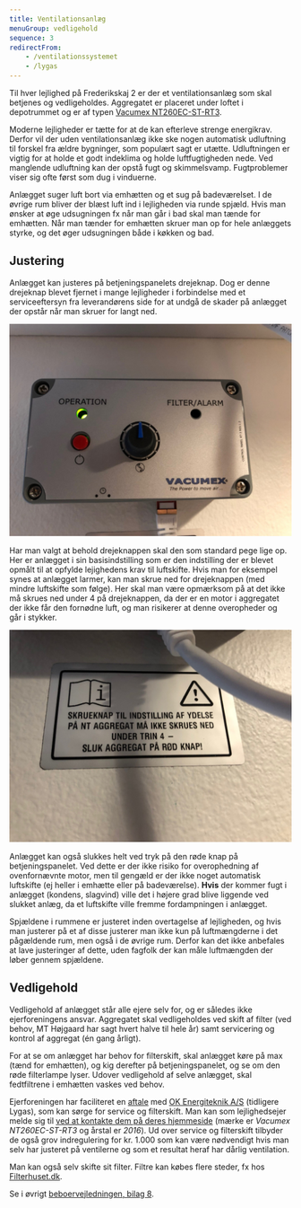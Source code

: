 ```yaml
---
title: Ventilationsanlæg
menuGroup: vedligehold
sequence: 3
redirectFrom:
    - /ventilationssystemet
    - /lygas
---
```

Til hver lejlighed på Frederikskaj&nbsp;2 er der et ventilationsanlæg som skal betjenes og vedligeholdes. Aggregatet er placeret under loftet i depotrummet og er af typen <a href="https://www.vacumex.dk/CustomerData/Files/Folders/16-nt250ec/305_vacumex-nt-260ec-slimline-ventilationsaggregat-08022017.pdf" target="_blank">Vacumex NT260EC-ST-RT3</a>.

Moderne lejligheder er tætte for at de kan efterleve strenge energikrav. Derfor vil der uden ventilationsanlæg ikke ske nogen automatisk udluftning til forskel fra ældre bygninger, som populært sagt er utætte. Udluftningen er vigtig for at holde et godt indeklima og holde luftfugtigheden nede. Ved manglende udluftning kan der opstå fugt og skimmelsvamp. Fugtproblemer viser sig ofte først som dug i vinduerne.

Anlægget suger luft bort via emhætten og et sug på badeværelset. I de øvrige rum bliver der blæst luft ind i lejligheden via runde spjæld. Hvis man ønsker at øge udsugningen fx når man går i bad skal man tænde for emhætten. Når man tænder for emhætten skruer man op for hele anlæggets styrke, og det øger udsugningen både i køkken og bad.

## Justering

Anlægget kan justeres på betjeningspanelets drejeknap. Dog er denne drejeknap blevet fjernet i mange lejligheder i forbindelse med et serviceeftersyn fra leverandørens side for at undgå de skader på anlægget der opstår når man skruer for langt ned.

![Ventilationsanlæggets betjeningspanel](ventilationsanlaeg-1.jpg)

Har man valgt at behold drejeknappen skal den som standard pege lige op. Her er anlægget i sin basisindstilling som er den indstilling der er blevet opmålt til at opfylde lejighedens krav til luftskifte. Hvis man for eksempel synes at anlægget larmer, kan man skrue ned for drejeknappen (med mindre luftskifte som følge). Her skal man være opmærksom på at det ikke må skrues ned under 4 på drejeknappen, da der er en motor i aggregatet der ikke får den fornødne luft, og man risikerer at denne overopheder og går i stykker.

![Advarselsskilt under ventilationsanlæggets betjeningspanel](ventilationsanlaeg-2.jpg)

Anlægget kan også slukkes helt ved tryk på den røde knap på betjeningspanelet. Ved dette er der ikke risiko for overophedning af ovenfornævnte motor, men til gengæld er der ikke noget automatisk luftskifte (ej heller i emhætte eller på badeværelse). **Hvis** der kommer fugt i anlægget (kondens, slagvind) ville det i højere grad blive liggende ved slukket anlæg, da et luftskifte ville fremme fordampningen i anlægget.

Spjældene i rummene er justeret inden overtagelse af lejligheden, og hvis man justerer på et af disse justerer man ikke kun på luftmængderne i det pågældende rum, men også i de øvrige rum. Derfor kan det ikke anbefales at lave justeringer af dette, uden fagfolk der kan måle luftmængden der løber gennem spjældene.

## Vedligehold

Vedligehold af anlægget står alle ejere selv for, og er således ikke ejerforeningens ansvar. Aggregatet skal vedligeholdes ved skift af filter (ved behov, MT&nbsp;Højgaard har sagt hvert halve til hele år) samt servicering og kontrol af aggregat (én gang årligt).

For at se om anlægget har behov for filterskift, skal anlægget køre på max (tænd for emhætten), og kig derefter på betjeningspanelet, og se om den røde filterlampe lyser. Udover vedligehold af selve anlægget, skal fedtfiltrene i emhætten vaskes ved behov.

Ejerforeningen har faciliteret en <a href="lygas-tilbud.pdf" target="_blank">aftale</a> med [OK Energiteknik A/S](https://www.ok-energiteknik.dk/) (tidligere Lygas), som kan sørge for service og filterskift. Man kan som lejlighedsejer melde sig til [ved at kontakte dem på deres hjemmeside](https://www.ok-energiteknik.dk/privat/bestil/ventilationsservice) (mærke er _Vacumex NT260EC-ST-RT3_ og årstal er _2016_). Ud over service og filterskift tilbyder de også grov indregulering for kr.&nbsp;1.000 som kan være nødvendigt hvis man selv har justeret på ventilerne og som et resultat heraf har dårlig ventilation.

Man kan også selv skifte sit filter. Filtre kan købes flere steder, fx hos [Filterhuset.dk](https://www.filterhuset.dk/vacumex/nt-260).

Se i øvrigt [beboervejledningen, bilag 8](/information/beboervejledning/).